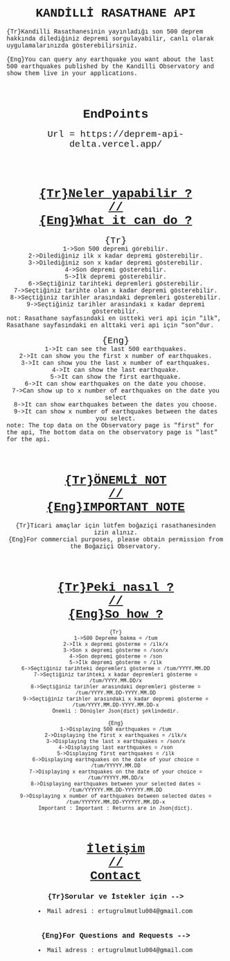 <div style ="font-family:Courier New, monospace">

<ins><h1 align="center">KANDİLLİ RASATHANE API</h1></ins>
 <div style = "font-size: 100%">
 {Tr}Kandilli Rasathanesinin yayınladığı son 500 deprem hakkında dilediğiniz depremi sorgulayabilir, canlı olarak uygulamalarınızda gösterebilirsiniz.
 </div>
 <br>
<div style = "font-size: 100%">
 {Eng}You can query any earthquake you want about the last 500 earthquakes published by the Kandilli Observatory and show them live in your applications.
</div>
<br><br>

<ins><h1 align="center">EndPoints</h1></ins>
<div align="center", style="font-size:150%">
    Url = https://deprem-api-delta.vercel.app/
</div>
<br><br><br>
<ins><h1 align="center">{Tr}Neler yapabilir ?<br>//<br>{Eng}What it can do ?</h1></ins>
    <div align="center", style="font-size:150%">{Tr}</div>
    <div align="center", style="font-size:100%">
1->Son 500 depremi görebilir. <br>
2->Dilediğiniz ilk x kadar depremi gösterebilir. <br>
3->Dilediğiniz son x kadar depremi gösterebilir.<br>
4->Son depremi gösterebilir.<br>
5->İlk depremi gösterebilir.<br>
6->Seçtiğiniz tarihteki depremleri gösterebilir. <br>
7->Seçtiğiniz tarihte olan x kadar depremi gösterebilir.<br>
8->Seçtiğiniz tarihler arasındaki depremleri gösterebilir.<br>
9->Seçtiğiniz tarihler arasındaki x kadar depremi gösterebilir.<br>
</div>
<div>
not: Rasathane sayfasındaki en üstteki veri api için "ilk",
Rasathane sayfasındaki en alttaki veri api için "son"dur.
</div>
<br>
<div align="center", style="font-size:150%">
{Eng}
</div>
<div align="center", style="font-size:100%">
1->It can see the last 500 earthquakes.<br> 
2->It can show you the first x number of earthquakes. <br>
3->It can show you the last x number of earthquakes. <br>
4->It can show the last earthquake.<br>
5->It can show the first earthquake. <br>
6->It can show earthquakes on the date you choose. <br>
7->Can show up to x number of earthquakes on the date you select<br>
8->It can show earthquakes between the dates you choose. <br>
9->It can show x number of earthquakes between the dates you select.<br>
</div>
<div>
note: The top data on the Observatory page is "first" for the api,
The bottom data on the observatory page is "last" for the api.
</div>
<br><br>
<ins><h1 align="center"> {Tr}ÖNEMLİ NOT <br>//<br> {Eng}IMPORTANT NOTE</h1></ins>
<div align="center", style= "font-size:100%">
{Tr}Ticari amaçlar için lütfen boğaziçi rasathanesinden izin alınız.
<br>
{Eng}For commercial purposes, please obtain permission from the Boğaziçi Observatory.
</div>
<br><br>
<ins><h1 align="center">{Tr}Peki nasıl ?<br>//<br>{Eng}So how ?</h1></ins>
<div style = "font-size:100%;">
    <div align="center", style="font-size:85%">
    {Tr}<br>
    1->500 Depreme bakma = /tum<br>
    2->İlk x depremi gösterme = /ilk/x<br>
    3->Son x depremi gösterme = /son/x<br>
    4->Son depremi gösterme = /son<br>
    5->İlk depremi gösterme = /ilk<br>
    6->Seçtiğiniz tarihteki depremleri gösterme = /tum/YYYY.MM.DD<br>
    7->Seçtiğiniz tarihteki x kadar depremleri gösterme = /tum/YYYY.MM.DD/x <br>
    8->Seçtiğiniz tarihler arasındaki depremleri gösterme = /tum/YYYY.MM.DD-YYYY.MM.DD <br>
    9->Seçtiğiniz tarihler arasındaki x kadar depremi gösterme = /tum/YYYY.MM.DD-YYYY.MM.DD-x<br>
    Önemli : Dönüşler Json(dict) şeklindedir.
    <br>
    <br>
    </div>
    <div align="center", style="font-size:85%">
    {Eng}<br>
    1->Displaying 500 earthquakes = /tum<br>
    2->Displaying the first x earthquakes = /ilk/x<br>
    3->Displaying the last x earthquakes = /son/x<br>
    4->Displaying last earthquakes = /son<br>
    5->Displaying first earthquakes = /ilk<br>
    6->Displaying earthquakes on the date of your choice = /tum/YYYYY.MM.DD<br>
    7->Displaying x earthquakes on the date of your choice = /tum/YYYYY.MM.DD/x<br>
    8->Displaying earthquakes between your selected dates = /tum/YYYYYY.MM.DD-YYYYYY.MM.DD<br>
    9->Displaying x number of earthquakes between selected dates = /tum/YYYYYY.MM.DD-YYYYYY.MM.DD-x <br>
    Important : Important : Returns are in Json(dict).
    </div>
</div>
<br><br>
<ins><h1 align="center">İletişim <br>//<br> Contact</h1></ins>
<lu align="center">
<h3>{Tr}Sorular ve İstekler için --></h3>
<li>Mail adresi : ertugrulmutlu004@gmail.com</li>
</lu>
<br>
<lu align="center">
<h3>{Eng}For Questions and Requests --></h3>
<li>Mail adress : ertugrulmutlu004@gmail.com</li>
</lu>
</div>
